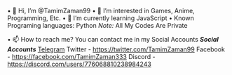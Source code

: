 • 👋 Hi, I’m @TamimZaman99
• 👀 I’m interested in Games, Anime, Programming, Etc.
• 🌱 I’m currently learning JavaScript
• Known Programing languages: Python
*Note:* All My Codes Are Private

• 📫 How to reach me? You can contact me in my Social Accounts
***Social Accounts***
[Telegram](https://t.me/TamimZaman)
Twitter - https://twitter.com/TamimZaman99
Facebook - https://facebook.com/TamimZaman333
Discord - https://discord.com/users/776068810238984243

<!---
TamimZaman99/TamimZaman99 is a ✨ special ✨ repository because its `README.md` (this file) appears on your GitHub profile.
You can click the Preview link to take a look at your changes.
--->

